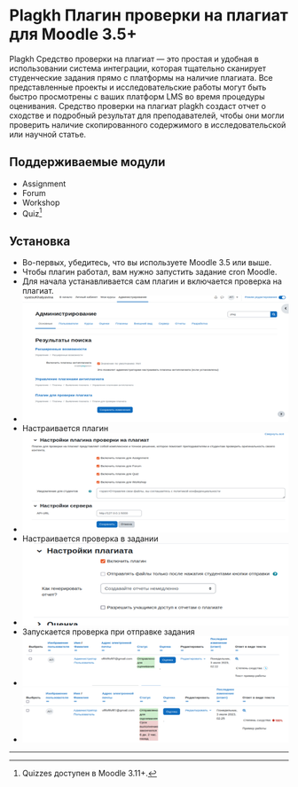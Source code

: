 Plagkh Плагин проверки на плагиат для Moodle 3.5+
===========================================================================

Plagkh Средство проверки на плагиат — это простая и удобная в использовании система интеграции, которая тщательно сканирует студенческие задания прямо с платформы на наличие плагиата. Все представленные проекты и исследовательские работы могут быть быстро просмотрены с ваших платформ LMS во время процедуры оценивания. Средство проверки на плагиат plagkh создаст отчет о сходстве и подробный результат для преподавателей, чтобы они могли проверить наличие скопированного содержимого в исследовательской или научной статье.

Поддерживаемые модули
-----------------------------------------

- Assignment
- Forum
- Workshop
- Quiz[^1]

Установка
------------------

- Во-первых, убедитесь, что вы используете Moodle 3.5 или выше.
- Чтобы плагин работал, вам нужно запустить задание cron Moodle.
- Для начала устанавливается сам плагин и включается проверка на плагиат.
- ![1688341593981](image/README/1688341593981.png)
- Настраивается плагин
- ![1688341629274](image/README/1688341629274.png)
- Настраивается проверка  в задании
- ![1688341659239](image/README/1688341659239.png)
- Запускается проверка при отправке задания
- ![1688341690451](image/README/1688341690451.png)
- <img src="image/README/1688342003809.png" width="600">

---

[^1]: Quizzes доступен в Moodle 3.11+.

